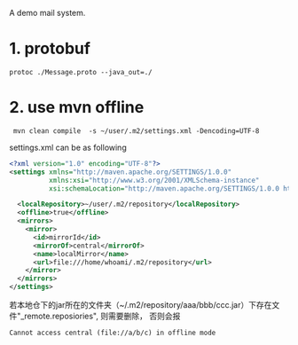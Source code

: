 A demo mail system.

# 1. protobuf
```
protoc ./Message.proto --java_out=./
```
# 2. use mvn offline
```shell
 mvn clean compile  -s ~/user/.m2/settings.xml -Dencoding=UTF-8

```
settings.xml can be as following
```xml
<?xml version="1.0" encoding="UTF-8"?>
<settings xmlns="http://maven.apache.org/SETTINGS/1.0.0"
          xmlns:xsi="http://www.w3.org/2001/XMLSchema-instance"
          xsi:schemaLocation="http://maven.apache.org/SETTINGS/1.0.0 http://maven.apache.org/xsd/settings-1.0.0.xsd">

  <localRepository>~/user/.m2/repository</localRepository>
  <offline>true</offline>
  <mirrors>
    <mirror>
      <id>mirrorId</id>
      <mirrorOf>central</mirrorOf>
      <name>localMirror</name>
      <url>file:///home/whoami/.m2/repository</url>
    </mirror>
  </mirrors>
</settings>

```
若本地仓下的jar所在的文件夹（~/.m2/repository/aaa/bbb/ccc.jar）下存在文件"_remote.reposiories",
则需要删除， 否则会报
```error
Cannot access central (file://a/b/c) in offline mode
```
